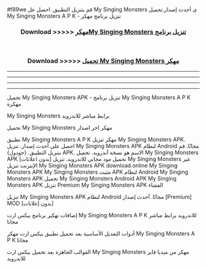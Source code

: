 #f89we قم بتنزيل التطبيق. احصل عل My Singing Monsters  ى أحدث إصدار.تحميل My Singing Monsters  A P K - تنزيل برنامج مهكر



<div align="center">
<h3>Download >>>>> <a href="https://ar-sites.web.app/?ar= My Singing Monsters ">مهكرMy Singing Monsters  تنزيل برنامج</a></h3><br>

<h3>Download >>>>> <a href="https://ar-sites.web.app/?ar= My Singing Monsters ">تحميل My Singing Monsters  مهكر</a></h3>
</div>


----------------------------------------------------------

----------------------------------------------------------

----------------------------------------------------------

----------------------------------------------------------


تحميل My Singing Monsters  APK - تنزيل برنامج My Singing Monsters  A P K مهكرة

My Singing Monsters  برابط مباشر للاندرويد

تحميل My Singing Monsters  مهكر اخر اصدار

تطبيق My Singing Monsters  A P K مهكر
تنزيل My Singing Monsters  APK. احصل على أحدث إصدار.
تنزيل My Singing Monsters  APK لنظام Android مجانًا.
قم بتنزيل التطبيق. {جودول} APK. الاسم هو نسخة أندرويد.
تحميل My Singing Monsters  APK [بدون اعلانات]
تحميل مود مجاني للاندرويد.
تنزيل My Singing Monsters  عبر الإنترنت
تنزيل My Singing Monsters  APK
download.online My Singing Monsters  APK
My Singing Monsters  مثبت APK لنظام Android
My Singing Monsters  APK
تحميل My Singing Monsters  Android APK
My Singing Monsters  APK تنزيل Premium
My Singing Monsters  APK الفضاء

تنزيل My Singing Monsters  APK لنظام Android مجانًا. أحدث إصدار [Premium] MOD [بدون إعلانات]

إضافات تهكير برنامج بيكس ارت My Singing Monsters  A P K للاندرويد برابط مباشر مجانا

أدوات التعديل الأساسية بعد تحميل تطبيق بيكس ارت مهكر My Singing Monsters  A P K مجانا

القوالب الجاهزة بعد تحميل بيكس ارت My Singing Monsters  مهكر من ميديا فاير للاندرويد



